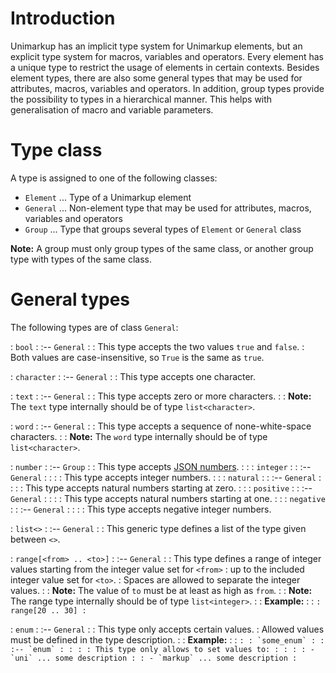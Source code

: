 # Introduction

Unimarkup has an implicit type system for Unimarkup elements, but an explicit type system
for macros, variables and operators. Every element has a unique type to restrict the usage of elements in certain contexts.
Besides element types, there are also some general types that may be used for attributes, macros, variables and operators.
In addition, group types provide the possibility to types in a hierarchical manner.
This helps with generalisation of macro and variable parameters.

# Type class

A type is assigned to one of the following classes:

- `Element` ... Type of a Unimarkup element
- `General` ... Non-element type that may be used for attributes, macros, variables and operators 
- `Group` ... Type that groups several types of `Element` or `General` class

**Note:** A group must only group types of the same class, or another group type with types of the same class.

# General types

The following types are of class `General`:

: `bool` :
:-- `General`
:
: This type accepts the two values `true` and `false`.
: Both values are case-insensitive, so `True` is the same as `true`.

: `character` :
:-- `General`
:
: This type accepts one character.

: `text` :
:-- `General`
:
: This type accepts zero or more characters.
:
: **Note:** The `text` type internally should be of type `list<character>`.

: `word` :
:-- `General`
:
: This type accepts a sequence of none-white-space characters.
:
: **Note:** The `word` type internally should be of type `list<character>`.

: `number` :
:-- `Group`
:
: This type accepts [JSON numbers](https://restfulapi.net/json-data-types/).
:
: : `integer` :
: :-- `General`
: :
: : This type accepts integer numbers.
: 
: : `natural` :
: :-- `General`
: :
: : This type accepts natural numbers starting at zero.
: 
: : `positive` :
: :-- `General`
: :
: : This type accepts natural numbers starting at one.
: 
: : `negative` :
: :-- `General`
: :
: : This type accepts negative integer numbers.

: `list<>` :
:-- `General`
:
: This generic type defines a list of the type given between `<>`.

: `range[<from> .. <to>]` :
:-- `General`
:
: This type defines a range of integer values starting from the integer value set for `<from>`
: up to the included integer value set for `<to>`.
: Spaces are allowed to separate the integer values.
:
: **Note:** The value of `to` must be at least as high as `from`.
:
: **Note:** The range type internally should be of type `list<integer>`.
:
: **Example:**
: 
: ```
: range[20 .. 30]
: ```

: `enum` :
:-- `General`
:
: This type only accepts certain values.
: Allowed values must be defined in the type description.
: 
: **Example:**
: 
: ```
: : `some_enum` :
: :-- `enum`
: :
: : This type only allows to set values to:
: :
: : - `uni` ... some description
: : - `markup` ... some description
: ```
